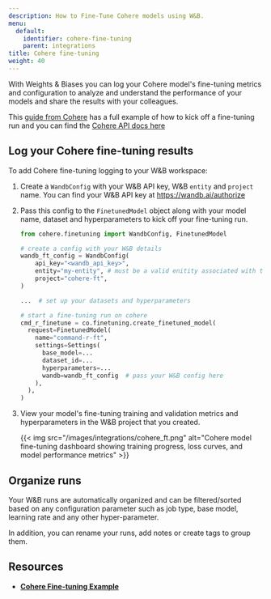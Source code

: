 ```yaml
---
description: How to Fine-Tune Cohere models using W&B.
menu:
  default:
    identifier: cohere-fine-tuning
    parent: integrations
title: Cohere fine-tuning
weight: 40
---
```

With Weights & Biases you can log your Cohere model's fine-tuning metrics and configuration to analyze and understand the performance of your models and share the results with your colleagues. 

This [guide from Cohere](https://docs.cohere.com/page/convfinqa-finetuning-wandb) has a full example of how to kick off a fine-tuning run and you can find the [Cohere API docs here](https://docs.cohere.com/reference/createfinetunedmodel#request.body.settings.wandb)

## Log your Cohere fine-tuning results

To add Cohere fine-tuning logging to your W&B workspace:

1. Create a `WandbConfig` with your W&B API key, W&B `entity` and `project` name. You can find your W&B API key at https://wandb.ai/authorize

2. Pass this config to the `FinetunedModel` object along with your model name, dataset and hyperparameters to kick off your fine-tuning run.


    ```python
    from cohere.finetuning import WandbConfig, FinetunedModel

    # create a config with your W&B details
    wandb_ft_config = WandbConfig(
        api_key="<wandb_api_key>",
        entity="my-entity", # must be a valid enitity associated with the provided API key
        project="cohere-ft",
    )

    ...  # set up your datasets and hyperparameters

    # start a fine-tuning run on cohere
    cmd_r_finetune = co.finetuning.create_finetuned_model(
      request=FinetunedModel(
        name="command-r-ft",
        settings=Settings(
          base_model=...
          dataset_id=...
          hyperparameters=...
          wandb=wandb_ft_config  # pass your W&B config here
        ),
      ),
    )
    ```

3. View your model's fine-tuning training and validation metrics and hyperparameters in the W&B project that you created.

    {{< img src="/images/integrations/cohere_ft.png" alt="Cohere model fine-tuning dashboard showing training progress, loss curves, and model performance metrics" >}}


## Organize runs

Your W&B runs are automatically organized and can be filtered/sorted based on any configuration parameter such as job type, base model, learning rate and any other hyper-parameter.

In addition, you can rename your runs, add notes or create tags to group them.


## Resources

* **[Cohere Fine-tuning Example](https://github.com/cohere-ai/notebooks/blob/kkt_ft_cookbooks/notebooks/finetuning/convfinqa_finetuning_wandb.ipynb)**